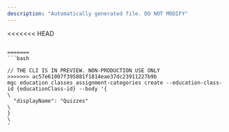 ```yaml
---
description: "Automatically generated file. DO NOT MODIFY"
---
```


<<<<<<< HEAD
```cli

=======
```bash

// THE CLI IS IN PREVIEW. NON-PRODUCTION USE ONLY
>>>>>>> ac57e61007f395881f1814eae37dc23911227b9b
mgc education classes assignment-categories create --education-class-id {educationClass-id} --body '{\
  "displayName": "Quizzes"\
}\
'

```